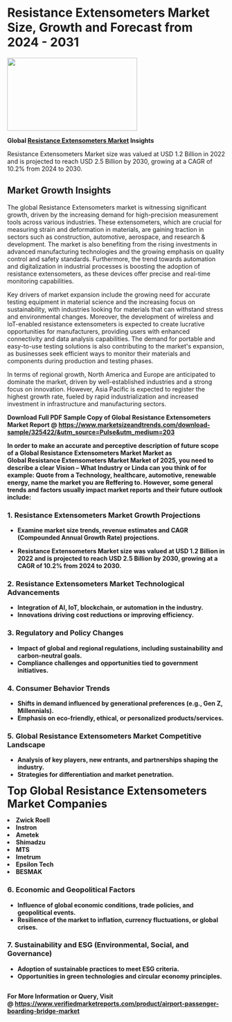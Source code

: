 <H1>Resistance Extensometers Market Size, Growth and Forecast from 2024 - 2031</H1><img class="aligncenter size-medium wp-image-584254" src="https://thirdeyenews.in/wp-content/uploads/2024/09/Global-Market-Research-300x168.jpeg" alt="" width="300" height="168" /><p><strong>Global&nbsp;<a href="https://www.marketsizeandtrends.com/download-sample/325422/&amp;utm_source=Pulse&amp;utm_medium=203">Resistance Extensometers Market</a> Insights</strong></p><p>Resistance Extensometers Market size was valued at USD 1.2 Billion in 2022 and is projected to reach USD 2.5 Billion by 2030, growing at a CAGR of 10.2% from 2024 to 2030.</p><p><h2>Market Growth Insights</h2> <p>The global Resistance Extensometers market is witnessing significant growth, driven by the increasing demand for high-precision measurement tools across various industries. These extensometers, which are crucial for measuring strain and deformation in materials, are gaining traction in sectors such as construction, automotive, aerospace, and research & development. The market is also benefiting from the rising investments in advanced manufacturing technologies and the growing emphasis on quality control and safety standards. Furthermore, the trend towards automation and digitalization in industrial processes is boosting the adoption of resistance extensometers, as these devices offer precise and real-time monitoring capabilities.</p> <p><strong></strong></p> <p>Key drivers of market expansion include the growing need for accurate testing equipment in material science and the increasing focus on sustainability, with industries looking for materials that can withstand stress and environmental changes. Moreover, the development of wireless and IoT-enabled resistance extensometers is expected to create lucrative opportunities for manufacturers, providing users with enhanced connectivity and data analysis capabilities. The demand for portable and easy-to-use testing solutions is also contributing to the market's expansion, as businesses seek efficient ways to monitor their materials and components during production and testing phases.</p> <p>In terms of regional growth, North America and Europe are anticipated to dominate the market, driven by well-established industries and a strong focus on innovation. However, Asia Pacific is expected to register the highest growth rate, fueled by rapid industrialization and increased investment in infrastructure and manufacturing sectors.</p> <p><strong></p><p><span class=""><strong>Download Full PDF Sample Copy of Global Resistance Extensometers Market Report</strong> @ <a href="https://www.marketsizeandtrends.com/download-sample/325422/&amp;utm_source=Pulse&amp;utm_medium=203" target="_blank">https://www.marketsizeandtrends.com/download-sample/325422/&amp;utm_source=Pulse&amp;utm_medium=203</a></span></p><p>In order to make an accurate and perceptive description of future scope of a Global&nbsp;Resistance Extensometers Market Market as Global&nbsp;Resistance Extensometers Market Market of 2025, you need to describe a clear Vision &ndash; What Industry or Linda can you think of for example: Quote from a Technology, healthcare, automotive, renewable energy, name the market you are Reffering to. However, some general trends and factors usually impact market reports and their future outlook include:</p><h3>1.&nbsp;<strong>Resistance Extensometers Market Growth Projections</strong></h3><ul><li>Examine market size trends, revenue estimates and CAGR (Compounded Annual Growth Rate) projections.</li><li><p>Resistance Extensometers Market size was valued at USD 1.2 Billion in 2022 and is projected to reach USD 2.5 Billion by 2030, growing at a CAGR of 10.2% from 2024 to 2030.</p></li></ul><h3>2.&nbsp;<strong>Resistance Extensometers Market Technological Advancements</strong></h3><ul><li>Integration of AI, IoT, blockchain, or automation in the industry.</li><li>Innovations driving cost reductions or improving efficiency.</li></ul><h3>3.&nbsp;<strong>Regulatory and Policy Changes</strong></h3><ul><li>Impact of global and regional regulations, including sustainability and carbon-neutral goals.</li><li>Compliance challenges and opportunities tied to government initiatives.</li></ul><h3>4.&nbsp;<strong>Consumer Behavior Trends</strong></h3><ul><li>Shifts in demand influenced by generational preferences (e.g., Gen Z, Millennials).</li><li>Emphasis on eco-friendly, ethical, or personalized products/services.</li></ul><h3>5.&nbsp;<strong>Global Resistance Extensometers Market Competitive Landscape</strong></h3><ul><li>Analysis of key players, new entrants, and partnerships shaping the industry.</li><li>Strategies for differentiation and market penetration.</li></ul><p data-pm-slice="1 1 []"><span style="color: inherit; font-family: inherit; font-size: 25px;">Top Global Resistance Extensometers Market Companies</span></p><div class="" data-test-id=""><p><li>Zwick Roell</li><li> Instron</li><li> Ametek</li><li> Shimadzu</li><li> MTS</li><li> Imetrum</li><li> Epsilon Tech</li><li> BESMAK</li></p></div><h3>6.&nbsp;<strong>Economic and Geopolitical Factors</strong></h3><ul><li>Influence of global economic conditions, trade policies, and geopolitical events.</li><li>Resilience of the market to inflation, currency fluctuations, or global crises.</li></ul><h3>7.&nbsp;<strong>Sustainability and ESG (Environmental, Social, and Governance)</strong></h3><ul><li>Adoption of sustainable practices to meet ESG criteria.</li><li>Opportunities in green technologies and circular economy principles.</li></ul><h2><strong style="font-size: 14px;">For More Information or Query, Visit @&nbsp;</strong><a style="background-color: #ffffff; font-size: 14px;" href="https://www.marketsizeandtrends.com/report/resistance-extensometers-market/" target="_blank">https://www.verifiedmarketreports.com/product/airport-passenger-boarding-bridge-market</a></h2>
